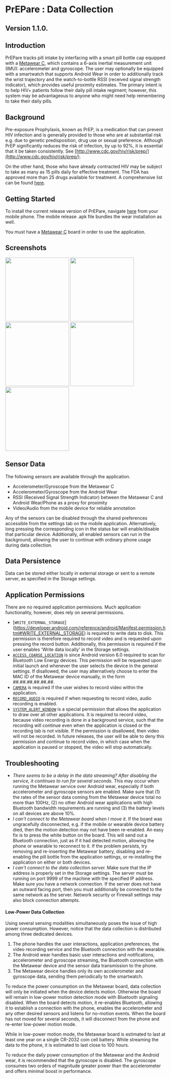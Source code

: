 # PrEPare : Data Collection

## Version 1.1.0.

## Introduction

PrEPare tracks pill intake by interfacing with a smart pill bottle cap equipped with a [Metawear C](https://mbientlab.com/metawearc/), which contains a 6-axis inertial measurement unit (IMU): accelerometer and gyroscope. The user may optionally be equipped with a smartwatch that supports Android Wear in order to additionally track the wrist trajectory and the watch-to-bottle RSSI (received signal strength indicator), which provides useful proximity estimates. The primary intent is to help HIV+ patients follow their daily pill intake regiment; however, this system may be advantageous to anyone who might need help remembering to take their daily pills.

## Background

Pre-exposure Prophylaxis, known as PrEP, is a medication that can prevent HIV infection and is generally provided to those who are at substantial risk e.g. due to genetic predisposition, drug use or sexual preference. Although PrEP significantly reduces the risk of infection, by up to 92%, it is essential that it be taken consistently. See [http://www.cdc.gov/hiv/risk/prep/](http://www.cdc.gov/hiv/risk/prep/).

On the other hand, those who have already contracted HIV may be subject to take as many as 15 pills daily for effective treatment. The FDA has approved more than 25 drugs available for treatment. A comprehensive list can be found [here](http://www.healthline.com/health/hiv-aids/medications-list#4).

## Getting Started

To install the current release version of PrEPare, navigate [here](https://drive.google.com/uc?export=view&id=0Byr6oHEGQO73Q0laWURLM3hZbHM) from your mobile phone. The mobile release .apk file bundles the wear installation as well.

You must have a [Metawear C](https://mbientlab.com/metawearc/) board in order to use the application.

## Screenshots

<img src="mobile/screenshots/screenshot_select_pill_bottle.png" width="200">
<img src="mobile/screenshots/screenshot_data.png" width="200">
<img src="mobile/screenshots/screenshot_recording.png" width="200">
<img src="mobile/screenshots/screenshot_settings.png" width="200">
<img src="mobile/screenshots/screenshot_about.png" width="200">

## Sensor Data

The following sensors are available through the application.

  * Accelerometer/Gyroscope from the Metawear C
  * Accelerometer/Gyroscope from the Android Wear
  * RSSI (Received Signal Strength Indicator) between the Metawear C and Android Wear/Phone as a proxy for proximity
  * Video/Audio from the mobile device for reliable annotation

Any of the sensors can be disabled through the shared preferences accessible from the settings tab on the mobile application. Alternatively, long pressing the corresponding icon in the status bar will enable/disable that particular device. Additionally, all enabled sensors can run in the background, allowing the user to continue with ordinary phone usage during data collection.

## Data Persistence

Data can be stored either locally in external storage or sent to a remote server, as specified in the Storage settings.

## Application Permissions

There are no required application permissions. Much application functionality, however, does rely on several permissions.

  * [```WRITE_EXTERNAL_STORAGE```] (https://developer.android.com/reference/android/Manifest.permission.html#WRITE_EXTERNAL_STORAGE) is required to write data to disk. This permission is therefore required to record video and is requested upon pressing the record button. Additionally, this permission is required if the user enables 'Write data locally' in the Storage settings.
  * [```ACCESS_COARSE_LOCATION```](https://developer.android.com/reference/android/Manifest.permission.html#ACCESS_COARSE_LOCATION) is since Android version 6.0 required to scan for Bluetooth Low Energy devices. This permission will be requested upon initial launch and whenever the user selects the device in the general settings. If disallowed, the user may alternatively choose to enter the MAC ID of the Metawear device manually, in the form *#*#*.*#*#*.*#*#*.*#*#*.*#*#*.*#*#*.
  * [```CAMERA```](https://developer.android.com/reference/android/Manifest.permission.html#CAMERA) is required if the user wishes to record video within the application.
  * [```RECORD_AUDIO```](https://developer.android.com/reference/android/Manifest.permission.html#RECORD_AUDIO) is required if when requesting to record video, audio recording is enabled.
  * [```SYSTEM_ALERT_WINDOW```](https://developer.android.com/reference/android/Manifest.permission.html#SYSTEM_ALERT_WINDOW) is a special permission that allows the application to draw over all other applications. It is required to record video, because video recording is done in a background service, such that the recording will continue even when the application is closed or the recording tab is not visible. If the permission is disallowed, then video will not be recorded. In future releases, the user will be able to deny this permission and continue to record video, in which case when the application is paused or stopped, the video will stop automatically.

## Troubleshooting

  * *There seems to be a delay in the data streaming? After disabling the service, it continues to run for several seconds.*
    This may occur when running the Metawear service over Android wear, especially if both accelerometer and gyroscope sensors are enabled. Make sure that (1) the rates of the sensor data coming from the Metawear device total no more than 100Hz, (2) no other Android wear applications with high Bluetooth bandwidth requirements are running and (3) the battery levels on all devices are above 10%.
  * *I can't connect to the Metawear board when I move it.*
    If the board was ungracefully disconnected, e.g. if the mobile or wearable device battery died, then the motion detection may not have been re-enabled. An easy fix is to press the white button on the board. This will send out a Bluetooth connection, just as if it had detected motion, allowing the phone or wearable to reconnect to it. If the problem persists, try removing and re-inserting the Metawear battery, disabling and re-enabling the pill bottle from the application settings, or re-installing the application on either or both devices.
  * *I can't connect to the data collection server.*
    Make sure that the IP address is properly set in the Storage settings. The server must be running on port 9999 of the machine with the specified IP address. Make sure you have a network connection. If the server does not have an outward facing port, then you must additionally be connected to the same network as the server. Network security or Firewall settings may also block connection attempts.

#### Low-Power Data Collection

Using several sensing modalities simultaneously poses the issue of high power consumption. However, notice that the data collection is distributed among three dedicated devices.

  1. The phone handles the user interactions, application preferences, the video recording service and the Bluetooth connection with the wearable.
  2. The Android wear handles basic user interactions and notifications, accelerometer and gyroscope streaming, the Bluetooth connection with the Metawear device and the sensor data transmission to the phone.
  3. The Metawear device handles only its own accelerometer and gyroscope data, sending them periodically to the smartwatch.

To reduce the power consumption on the Metawear board, data collection will only be initiated when the device detects motion. Otherwise the board will remain in low-power motion detection mode with Bluetooth signaling disabled. When the board detects motion, it re-enables Bluetooth, allowing it to establish a connection with the phone, enables the accelerometer and any other desired sensors and listens for no-motion events. When the board has not moved for several seconds, it will disconnect from the phone and re-enter low-power motion mode.

While in low-power motion mode, the Metawear board is estimated to last at least one year on a single CR-2032 coin cell battery. While streaming the data to the phone, it is estimated to last close to 100 hours.

To reduce the daily power consumption of the Metawear and the Android wear, it is recommended that the gyroscope is disabled. The gyroscope consumes two orders of magnitude greater power than the accelerometer and offers minimal boost in performance.

